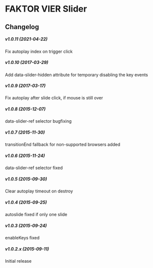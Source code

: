 FAKTOR VIER Slider
==============


## Changelog

##### v1.0.11 (2021-04-22)
Fix autoplay index on trigger click

##### v1.0.10 (2017-03-29)
Add data-slider-hidden attribute for temporary disabling the key events

##### v1.0.9 (2017-03-17)
Fix autoplay after slide click, if mouse is still over

##### v1.0.8 (2015-12-07)
data-slider-ref selector bugfixing

##### v1.0.7 (2015-11-30)
transitionEnd fallback for non-supported browsers added

##### v1.0.6 (2015-11-24)
data-slider-ref selector fixed

##### v1.0.5 (2015-09-30)
Clear autoplay timeout on destroy

##### v1.0.4 (2015-09-25)
autoslide fixed if only one slide

##### v1.0.3 (2015-09-24)
enableKeys fixed

##### v1.0.2.x (2015-09-11)
Initial release
